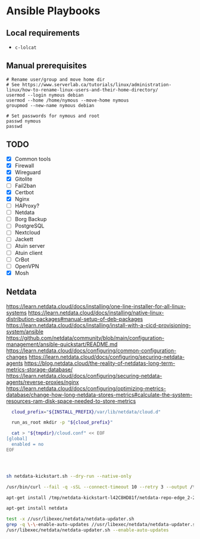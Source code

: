 # Ansible Playbooks

## Local requirements

- `c-lolcat`

## Manual prerequisites

```shell
# Rename user/group and move home dir
# See https://www.serverlab.ca/tutorials/linux/administration-linux/how-to-rename-linux-users-and-their-home-directory/
usermod --login nymous debian
usermod --home /home/nymous --move-home nymous
groupmod --new-name nymous debian

# Set passwords for nymous and root
passwd nymous
passwd
```

## TODO

- [x] Common tools
- [x] Firewall
- [x] Wireguard
- [x] Gitolite
- [ ] Fail2ban
- [x] Certbot
- [x] Nginx
- [ ] HAProxy?
- [ ] Netdata
- [ ] Borg Backup
- [ ] PostgreSQL
- [ ] Nextcloud
- [ ] Jackett
- [ ] Atuin server
- [ ] Atuin client
- [ ] CrBot
- [ ] OpenVPN
- [x] Mosh

## Netdata

https://learn.netdata.cloud/docs/installing/one-line-installer-for-all-linux-systems
https://learn.netdata.cloud/docs/installing/native-linux-distribution-packages#manual-setup-of-deb-packages
https://learn.netdata.cloud/docs/installing/install-with-a-cicd-provisioning-system/ansible
https://github.com/netdata/community/blob/main/configuration-management/ansible-quickstart/README.md
https://learn.netdata.cloud/docs/configuring/common-configuration-changes
https://learn.netdata.cloud/docs/configuring/securing-netdata-agents
https://blog.netdata.cloud/the-reality-of-netdatas-long-term-metrics-storage-database/
https://learn.netdata.cloud/docs/configuring/securing-netdata-agents/reverse-proxies/nginx
https://learn.netdata.cloud/docs/configuring/optimizing-metrics-database/change-how-long-netdata-stores-metrics#calculate-the-system-resources-ram-disk-space-needed-to-store-metrics

```sh
  cloud_prefix="${INSTALL_PREFIX}/var/lib/netdata/cloud.d"

  run_as_root mkdir -p "${cloud_prefix}"

  cat > "${tmpdir}/cloud.conf" << EOF
[global]
  enabled = no
EOF




sh netdata-kickstart.sh --dry-run --native-only

/usr/bin/curl --fail -q -sSL --connect-timeout 10 --retry 3 --output /tmp/netdata-kickstart-l42C8HD81f/netdata-repo-edge_2-2+debian12_all.deb https://repo.netdata.cloud/repos/repoconfig/debian/bookworm/netdata-repo-edge_2-2+debian12_all.deb

apt-get install /tmp/netdata-kickstart-l42C8HD81f/netdata-repo-edge_2-2+debian12_all.deb

apt-get install netdata

test -x //usr/libexec/netdata/netdata-updater.sh
grep -q \-\-enable-auto-updates //usr/libexec/netdata/netdata-updater.sh
/usr/libexec/netdata/netdata-updater.sh --enable-auto-updates
```
